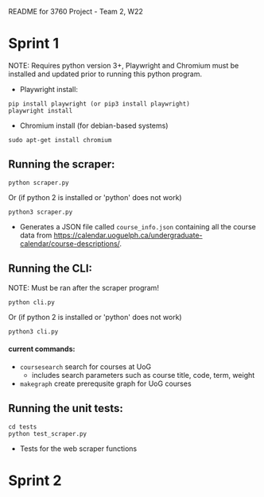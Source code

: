 README for 3760 Project - Team 2, W22

# Sprint 1

NOTE: Requires python version 3+, Playwright and Chromium must be installed and updated prior to running this python program.
- Playwright install: 
``` 
pip install playwright (or pip3 install playwright)
playwright install
```
- Chromium install (for debian-based systems)
``` 
sudo apt-get install chromium
```

## Running the scraper:
``` 
python scraper.py
```
Or (if python 2 is installed or 'python' does not work)
``` 
python3 scraper.py
```
- Generates a JSON file called ```course_info.json``` containing all the course data from https://calendar.uoguelph.ca/undergraduate-calendar/course-descriptions/.

## Running the CLI:

NOTE: Must be ran after the scraper program!
```
python cli.py
```
Or (if python 2 is installed or 'python' does not work)
``` 
python3 cli.py
```

#### current commands:

- `coursesearch` search for courses at UoG
  - includes search parameters such as course title, code, term, weight
- `makegraph` create prerequsite graph for UoG courses

## Running the unit tests:
```
cd tests
python test_scraper.py
```
- Tests for the web scraper functions

# Sprint 2
